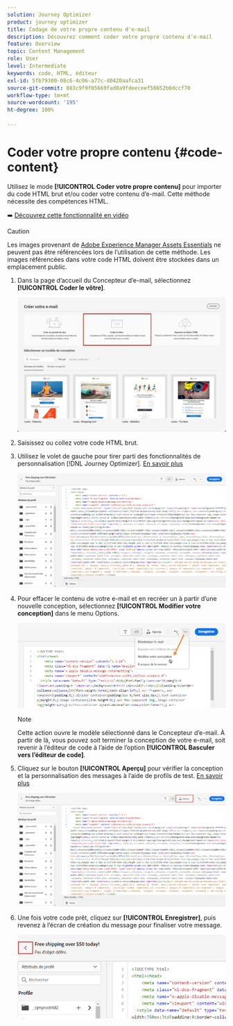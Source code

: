 ```yaml
---
solution: Journey Optimizer
product: journey optimizer
title: Codage de votre propre contenu d'e-mail
description: Découvrez comment coder votre propre contenu d'e-mail
feature: Overview
topic: Content Management
role: User
level: Intermediate
keywords: code, HTML, éditeur
exl-id: 5fb79300-08c6-4c06-a77c-d0420aafca31
source-git-commit: 803c9f9f05669fad0a9fdeeceef58652b6dccf70
workflow-type: tm+mt
source-wordcount: '195'
ht-degree: 100%

---
```


# Coder votre propre contenu {#code-content}

Utilisez le mode **[!UICONTROL Coder votre propre contenu]** pour importer du code HTML brut et/ou coder votre contenu d’e-mail. Cette méthode nécessite des compétences HTML.

➡️ [Découvrez cette fonctionnalité en vidéo](#video)

>[!CAUTION]
>
> Les images provenant de [Adobe Experience Manager Assets Essentials](assets-essentials.md) ne peuvent pas être référencées lors de l’utilisation de cette méthode. Les images référencées dans votre code HTML doivent être stockées dans un emplacement public.

1. Dans la page d’accueil du Concepteur d’e-mail, sélectionnez **[!UICONTROL Coder le vôtre]**.

   ![](assets/code-your-own.png)

1. Saisissez ou collez votre code HTML brut.

1. Utilisez le volet de gauche pour tirer parti des fonctionnalités de personnalisation [!DNL Journey Optimizer]. [En savoir plus](../personalization/personalize.md)

   ![](assets/code-editor.png)

1. Pour effacer le contenu de votre e-mail et en recréer un à partir d’une nouvelle conception, sélectionnez **[!UICONTROL Modifier votre conception]** dans le menu Options.

   ![](assets/code-editor-change-design.png)

   >[!NOTE]
   >
   >Cette action ouvre le modèle sélectionné dans le Concepteur d’e-mail. À partir de là, vous pouvez soit terminer la conception de votre e-mail, soit revenir à l’éditeur de code à l’aide de l’option **[!UICONTROL Basculer vers l’éditeur de code]**.

1. Cliquez sur le bouton **[!UICONTROL Aperçu]** pour vérifier la conception et la personnalisation des messages à l’aide de profils de test. [En savoir plus](preview.md)

   ![](assets/code-editor-preview.png)

1. Une fois votre code prêt, cliquez sur **[!UICONTROL Enregistrer]**, puis revenez à l’écran de création du message pour finaliser votre message.

   ![](assets/code-editor-save.png)

